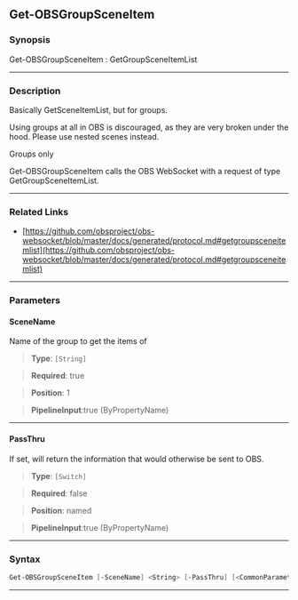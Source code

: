 Get-OBSGroupSceneItem
---------------------
### Synopsis
Get-OBSGroupSceneItem : GetGroupSceneItemList

---
### Description

Basically GetSceneItemList, but for groups.

Using groups at all in OBS is discouraged, as they are very broken under the hood. Please use nested scenes instead.

Groups only


Get-OBSGroupSceneItem calls the OBS WebSocket with a request of type GetGroupSceneItemList.

---
### Related Links
* [https://github.com/obsproject/obs-websocket/blob/master/docs/generated/protocol.md#getgroupsceneitemlist](https://github.com/obsproject/obs-websocket/blob/master/docs/generated/protocol.md#getgroupsceneitemlist)



---
### Parameters
#### **SceneName**

Name of the group to get the items of



> **Type**: ```[String]```

> **Required**: true

> **Position**: 1

> **PipelineInput**:true (ByPropertyName)



---
#### **PassThru**

If set, will return the information that would otherwise be sent to OBS.



> **Type**: ```[Switch]```

> **Required**: false

> **Position**: named

> **PipelineInput**:true (ByPropertyName)



---
### Syntax
```PowerShell
Get-OBSGroupSceneItem [-SceneName] <String> [-PassThru] [<CommonParameters>]
```
---
